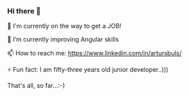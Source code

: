 ### Hi there 👋

🔭 I'm currently on the way to get a JOB!

🌱 I’m currently improving Angular skills

📫 How to reach me: https://www.linkedin.com/in/artursbuls/

⚡ Fun fact: I am fifty-three years old junior developer..))) 

That's all, so far...:-)

